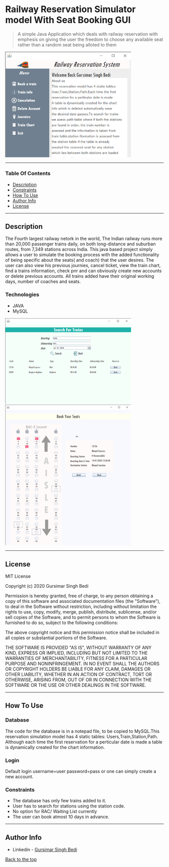 # Railway Reservation Simulator model With Seat Booking GUI
> A simple Java Application which deals with railway reservation with emphesis on giving the user the freedom to choose any available seat rather than a random seat being alloted to them

<img src="images/pro.png" width=400>

---

### Table Of Contents
- [Description](#description)
- [Constraints](#constraints)
- [How To Use](#how-to-use)
- [Author Info](#author-info)
- [License](#license)

---

## Description

The Fourth largest railway netork in the world, The Indian railway runs more than 20,000 passenger trains daily, on both long-distance and suburban routes, from 7,349 stations across India. This java based project simply allows a user to simulate the booking process with the added functionality of being specific about the seats( and coach) that the user desires. The user can also view his previous journies, cancel ticket, view the train chart, find a trains information, check pnr and can obviously create new accounts or delete previous accounts. All trains added have their original working days, number of coaches and seats.

### Technologies

- JAVA
- MySQL

<img src="images/findtrain.png" width=400>

<img src="images/gui.png" width=400>

---
## License
MIT License

Copyright (c) 2020 Gursimar Singh Bedi

Permission is hereby granted, free of charge, to any person obtaining a copy of this software and associated documentation files (the "Software"), to deal in the Software without restriction, including without limitation the rights to use, copy, modify, merge, publish, distribute, sublicense, and/or sell copies of the Software, and to permit persons to whom the Software is furnished to do so, subject to the following conditions:

The above copyright notice and this permission notice shall be included in all copies or substantial portions of the Software.

THE SOFTWARE IS PROVIDED "AS IS", WITHOUT WARRANTY OF ANY KIND, EXPRESS OR IMPLIED, INCLUDING BUT NOT LIMITED TO THE WARRANTIES OF MERCHANTABILITY, FITNESS FOR A PARTICULAR PURPOSE AND NONINFRINGEMENT. IN NO EVENT SHALL THE AUTHORS OR COPYRIGHT HOLDERS BE LIABLE FOR ANY CLAIM, DAMAGES OR OTHER LIABILITY, WHETHER IN AN ACTION OF CONTRACT, TORT OR OTHERWISE, ARISING FROM, OUT OF OR IN CONNECTION WITH THE SOFTWARE OR THE USE OR OTHER DEALINGS IN THE SOFTWARE.

---

## How To Use
 ### Database
 The code for the database is in a notepad file, to be copied to MySQL.This reservation simulation model has 4 static tables: Users,Train,Station,Path. Although each time the first reservation for a perticular date is made a table is dynamically created for the chart information.
 ### Login
 Default login username=user password=pass or one can simply create a new account.
 ### Constraints
- The database has only few trains added to it.
- User has to search for stations using the station code. 
- No option for RAC/ Waiting List currently
- The user can book atmost 10 days in advance.

---

## Author Info
- Linkedin - [Gursimar Singh Bedi](https://www.linkedin.com/in/gursimar-singh-bedi-31439a170)

[Back to the top](#railway-reservation-simulator-model-with-seat-booking-gui)
